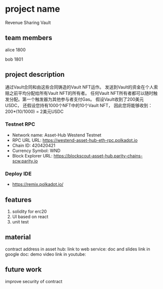 # project name

Revenue Sharing Vault

## team members

alice 1800

bob 1801

## project description

通过Vault合同和由这些合同铸造的Vault NFT运作。
发送到Vault的资金在个人索赔之前平均分配给所有Vault NFT的所有者。
任何Vault NFT所有者都可以随时触发分配。第一个触发器为其他参与者支付Gas。
假设Vault收到了200美元USDC，
还假设您持有1000个NFT中的10个Vault NFT，
因此您将能够收到：200*(10/1000) = 2美元USDC

### Testnet RPC

* Network name: Asset-Hub Westend Testnet
* RPC URL URL: https://westend-asset-hub-eth-rpc.polkadot.io
* Chain ID: 420420421
* Currency Symbol: WND
* Block Explorer URL: https://blockscout-asset-hub.parity-chains-scw.parity.io

### Deploy IDE
* https://remix.polkadot.io/

## features

1. solidity for erc20
2. UI based on react
3. unit test

## material

contract address in asset hub: link to web service: doc and slides link in
google doc: demo video link in youtube:

## future work

improve security of contract
